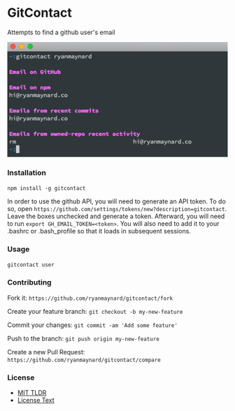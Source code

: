 # GitContact

Attempts to find a github user's email

![demo_image](demo.png)

### Installation

`npm install -g gitcontact`

In order to use the github API, you will need to generate an API token. 
To do so, open `https://github.com/settings/tokens/new?description=gitcontact`.
Leave the boxes unchecked and generate a token. 
Afterward, you will need to run
`export GH_EMAIL_TOKEN=<token>`. You will also need to add it to your .bashrc or .bash_profile so that it loads in subsequent sessions. 


###  Usage

`gitcontact user`

### Contributing

Fork it:
`https://github.com/ryanmaynard/gitcontact/fork`

Create your feature branch:
`git checkout -b my-new-feature`

Commit your changes:
`git commit -am 'Add some feature'`

Push to the branch:
`git push origin my-new-feature`

Create a new Pull Request:
`https://github.com/ryanmaynard/gitcontact/compare`


### License

* [MIT TLDR][mit]
* [License Text][license]



[mit]: https://tldrlegal.com/license/mit-license
[license]: https://github.com/ryanmaynard/gitcontact/blob/master/LICENSE